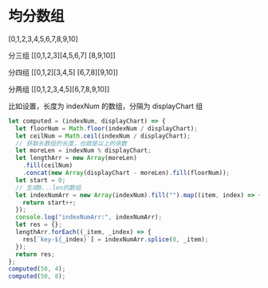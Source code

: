 # 均分数组

[0,1,2,3,4,5,6,7,8,9,10]

分三组
[[0,1,2,3][4,5,6,7]
[8,9,10]]

分四组
[[0,1,2][3,4,5]
[6,7,8][9,10]]

分两组
[[0,1,2,3,4,5][6,7,8,9,10]]

比如设置，长度为 indexNum 的数组，分隔为 displayChart 组

```js
let computed = (indexNum, displayChart) => {
  let floorNum = Math.floor(indexNum / displayChart);
  let ceilNum = Math.ceil(indexNum / displayChart);
  // 获取长数组的长度，也就是以上的余数
  let moreLen = indexNum % displayChart;
  let lengthArr = new Array(moreLen)
    .fill(ceilNum)
    .concat(new Array(displayChart - moreLen).fill(floorNum));
  let start = 0;
  // 生成0...len的数组
  let indexNumArr = new Array(indexNum).fill("").map((item, index) => {
    return start++;
  });
  console.log("indexNumArr:", indexNumArr);
  let res = {};
  lengthArr.forEach((_item, _index) => {
    res[`key-${_index}`] = indexNumArr.splice(0, _item);
  });
  return res;
};
computed(50, 4);
computed(50, 8);
```
